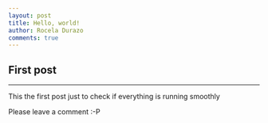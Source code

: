 ```yaml
---
layout: post
title: Hello, world!
author: Rocela Durazo
comments: true
---
```

## First post
-----

This the first post just to check if everything is running smoothly

Please leave a comment :-P
